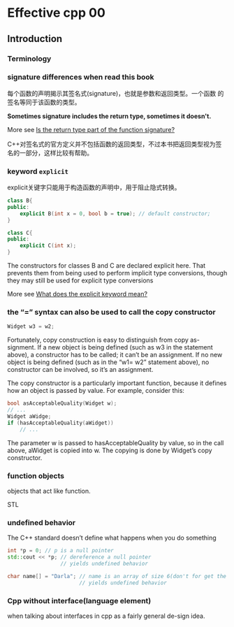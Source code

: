 # Effective cpp 00

## Introduction

### Terminology

### signature differences when read this book

每个函数的声明揭示其签名式(signature)，也就是参数和返回类型。一个函数
的签名等同于该函数的类型。

**Sometimes signature includes the return type, sometimes it doesn't.**

More see [Is the return type part of the function signature?](https://stackoverflow.com/questions/290038/is-the-return-type-part-of-the-function-signature)

C++对签名式的官方定义并不包括函数的返回类型，不过本书把返回类型视为签名的一部分，这样比较有帮助。

### keyword `explicit`

explicit关键字只能用于构造函数的声明中，用于阻止隐式转换。

```cpp
class B{
public:
    explicit B(int x = 0, bool b = true); // default constructor;
}
```

```cpp
class C{
public:
    explicit C(int x);
}
```

The constructors for classes B and C are declared explicit here. That
prevents them from being used to perform implicit type conversions,
though they may still be used for explicit type conversions

More see [What does the explicit keyword mean?](https://stackoverflow.com/questions/121162/what-does-the-explicit-keyword-mean)

### the “=” syntax can also be used to call the copy constructor

```cpp
Widget w3 = w2;
```

Fortunately,  copy  construction  is  easy  to  distinguish  from  copy  as-
signment. If a new object is being defined (such as w3 in the statement
above), a constructor has to be called; it can’t be an assignment. If no
new object is being defined (such as in the “w1= w2” statement above),
no constructor can be involved, so it’s an assignment.

The copy constructor is a particularly important function, because it
defines how an object is passed by value. For example, consider this:

```cpp
bool asAcceptableQuality(Widget w);
// ...
Widget aWidge;
if (hasAcceptableQuality(aWidget))
    // ...
```

The parameter w is passed to hasAcceptableQuality by value, so in the
call above, aWidget is copied into w. The copying is done by Widget’s
copy  constructor.

### function  objects

objects that act like function.

STL

### undefined behavior

The C++ standard doesn’t define what happens when you do something

```cpp
int *p = 0; // p is a null pointer
std::cout << *p; // dereference a null pointer
                 // yields undefined behavior

char name[] = "Darla"; // name is an array of size 6(don't for get the trailing null!)
                       // yields undefined behavior
```

### Cpp without interface(language element)

when talking about interfaces in cpp as a fairly general de-sign idea.
